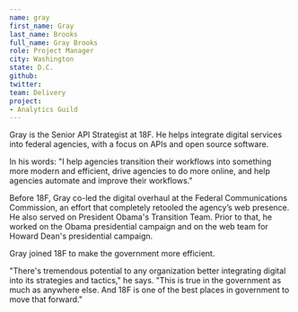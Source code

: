 ```yaml
---
name: gray
first_name: Gray
last_name: Brooks
full_name: Gray Brooks
role: Project Manager
city: Washington
state: D.C.
github:
twitter:
team: Delivery
project:
- Analytics Guild
---
```


Gray is the Senior API Strategist at 18F. He helps integrate digital services into federal agencies, with a focus on APIs and open source software. 

In his words: "I help agencies transition their workflows into something more modern and efficient, drive agencies to do more online, and help agencies automate and improve their workflows."

Before 18F, Gray co-led the digital overhaul at the Federal Communications Commission, an effort that completely retooled the agency’s web presence. He also served on President Obama's Transition Team. Prior to that, he worked on the Obama presidential campaign and on the web team for Howard Dean's presidential campaign.

Gray joined 18F to make the government more efficient. 

"There's tremendous potential to any organization better integrating digital into its strategies and tactics," he says. "This is true in the government as much as anywhere else. And 18F is one of the best places in government to move that forward."
